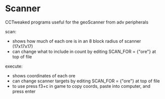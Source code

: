 # Scanner
CCTweaked programs useful for the geoScanner from adv peripherals

scan:  
- shows how much of each ore is in an 8 block radius of scanner (17x17x17)
- can change what to include in count by editing SCAN_FOR = {"ore"} at top of file

execute:  
- shows coordinates of each ore
- can change scanner targets by editing SCAN_FOR = {"ore"} at top of file
- to use press f3+c in game to copy coords, paste into computer, and press enter  
